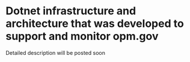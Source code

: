 # Dotnet infrastructure and architecture that was developed to support and monitor opm.gov

Detailed description will be posted soon
